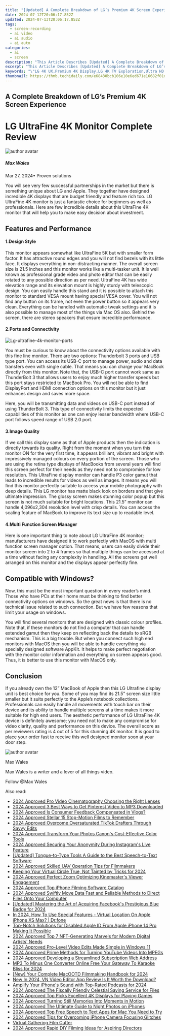 ```yaml
---
title: "[Updated] A Complete Breakdown of LG’s Premium 4K Screen Experience"
date: 2024-07-12T20:06:17.852Z
updated: 2024-07-13T20:06:17.852Z
tags: 
  - screen-recording
  - ai video
  - ai audio
  - ai auto
categories: 
  - ai
  - screen
description: "This Article Describes [Updated] A Complete Breakdown of LG’s Premium 4K Screen Experience"
excerpt: "This Article Describes [Updated] A Complete Breakdown of LG’s Premium 4K Screen Experience"
keywords: "\"LG 4K UX,Premium 4K Display,LG 4K TV Exploration,Ultra HD LG Screens,High-Resolution LG Monitoring,LG 4K Screen Tech Review,Top 4K LG Displays\""
thumbnail: https://thmb.techidaily.com/e68430bcb106e10e6ed671e16682f01d022f0799c626556c343ddc595fa9cde5.jpg
---
```


## A Complete Breakdown of LG’s Premium 4K Screen Experience

# LG UltraFine 4K Monitor Complete Review

![author avatar](https://images.wondershare.com/filmora/article-images/max-wales-author.jpg)

##### Max Wales

 Mar 27, 2024• Proven solutions

 You will see very few successful partnerships in the market but there is something unique about LG and Apple. They together have designed incredible 4K displays that are budget friendly and feature rich too. LG UltraFine 4K monitor is just a fantastic choice for beginners as well as professionals. Here are few incredible details about this UltraFine 4K monitor that will help you to make easy decision about investment.

## Features and Performance

#### 1.Design Style

 This monitor appears somewhat like UltraFine 5K but with smaller form factor. It has attractive round edges and you will not find bezels with its little face. It displays everything in non-distracting manner. The overall screen size is 21.5 inches and this monitor works like a multi-tasker unit. It is well known as professional grade video and photo editor that can be easily rotated to any possible direction as per need. UltraFine 4K has wide elevation range and its elevation mount is highly sturdy with telescopic design. You can easily handle this stand and it is possible to attach this monitor to standard VESA mount having special VESA cover. You will not find any button on its frame, not even the power button so it appears very clean. Everything can be handled with automatic tweak settings and it is also possible to manage most of the things via Mac OS also. Behind the screen, there are stereo speakers that ensure incredible performance.

#### 2.Ports and Connectivity

![Lg-ultrafine-4k-monitor-ports](https://images.wondershare.com/filmora/article-images/lg-ultrafine-4k-monitor-ports.jpg)

 You must be curious to know about the connectivity options available with this fine line monitor. There are two options: Thunderbolt 3 ports and USB type port. You can access its USB-C port to manage power, audio and data transfers even with single cable. That means you can charge your MacBook directly from this monitor. Note that, the USB-C port cannot work same as ThunderBolt 3 that allows users to enjoy much higher transfer speeds but this port stays restricted to MacBook Pro. You will not be able to find DisplayPort and HDMI connection options on this monitor but it just enhances design and saves more space.

 Here, you will be transmitting data and videos on USB-C port instead of using ThunderBolt 3\. This type of connectivity limits the expected capabilities of this monitor as one can enjoy lesser bandwidth where USB-C port follows speed range of USB 2.0 port.

#### 3.Image Quality

 If we call this display same as that of Apple products then the indication is directly towards its quality. Right from the moment when you turn this monitor ON for the very first time, it appears brilliant, vibrant and bright with impressively managed colours on every portion of the screen. Those who are using the retina type displays of MacBooks from several years will find this screen perfect for their needs as they need not to compromise for low resolution. This UltraFine display monitor can handle P3 color gamut that leads to incredible results for videos as well as images. It means you will find this monitor perfectly suitable to access your mobile photography with deep details. This LG monitor has matte black look on borders and that give ultimate impression. The glossy screen makes stunning color popup but this screen is not much suitable for bright locations. This 21.5” monitor can handle 4,096x2,304 resolution level with crisp details. You can access the scaling feature of MacBook to improve its text size up to readable level.

#### 4.Multi Function Screen Manager

 Here is one important thing to note about LG UltraFine 4K monitor; manufacturers have designed it to work perfectly with MacOS with multi function screen manager option. That means, users can easily divide their monitor screen into 2 to 4 frames so that multiple things can be accessed at a time without facing any complexity in handling. All the screens get well arranged on this monitor and the displays appear perfectly fine.

## Compatible with Windows?

 Now, this must be the most important question in every reader’s mind. Those who have PCs at their home must be thinking to find better connectivity options on windows. So the great news is that there is no technical issue related to such connection. But we have few reasons that limit your usage on windows.

 You will find several monitors that are designed with classic colour profiles. Note that, if these monitors do not find a computer that can handle extended gamut then they keep on reflecting back the details to sRGB mechanism. This is a big trouble. But when you connect such high end monitors with MacOS then you will be able to handle everything via specially designed software AppKit. It helps to make perfect negotiation with the monitor color information and everything on screen appears good. Thus, it is better to use this monitor with MacOS only.

## Conclusion

 If you already own the 12” MacBook of Apple then this LG Ultrafine display unit is best choice for you. Some of you may find its 21.5” screen size little smaller but it suits perfectly to the Apple’s notebook collections. Professionals can easily handle all movements with touch bar on their device and its ability to handle multiple screens at a time makes it more suitable for high end users. The aesthetic performance of LG UltraFine 4K device is definitely awesome; you need not to make any compromise for video clarity, quality and performance on this device. The overall score as per reviewers rating is 4 out of 5 for this stunning 4K monitor. It is good to place your order fast to receive this well designed monitor soon at your door step.

![author avatar](https://images.wondershare.com/filmora/article-images/max-wales-author.jpg)

Max Wales

Max Wales is a writer and a lover of all things video.

Follow @Max Wales


<ins class="adsbygoogle"
     style="display:block"
     data-ad-format="autorelaxed"
     data-ad-client="ca-pub-7571918770474297"
     data-ad-slot="1223367746"></ins>



<ins class="adsbygoogle"
     style="display:block"
     data-ad-client="ca-pub-7571918770474297"
     data-ad-slot="8358498916"
     data-ad-format="auto"
     data-full-width-responsive="true"></ins>




<span class="atpl-alsoreadstyle">Also read:</span>
<div><ul>
<li><a href="https://fox-access.techidaily.com/2024-approved-pro-video-cinematography-choosing-the-right-lenses/"><u>2024 Approved  Pro Video Cinematography  Choosing the Right Lenses</u></a></li>
<li><a href="https://fox-access.techidaily.com/2024-approved-3-best-ways-to-get-pinterest-video-to-mp3-downloaded/"><u>2024 Approved  3 Best Ways to Get Pinterest Video to MP3 Downloaded</u></a></li>
<li><a href="https://fox-access.techidaily.com/2024-approved-is-consumer-feedback-compensated-in-vlogs/"><u>2024 Approved  Is Consumer Feedback Compensated in Vlogs?</u></a></li>
<li><a href="https://fox-access.techidaily.com/2024-approved-stellar-15-stop-motion-films-to-remember/"><u>2024 Approved  Stellar 15 Stop-Motion Films to Remember</u></a></li>
<li><a href="https://fox-access.techidaily.com/2024-approved-overcome-oversaturated-tiktok-drafters-through-savvy-edits/"><u>2024 Approved  Overcome Oversaturated TikTok Drafters Through Savvy Edits</u></a></li>
<li><a href="https://fox-access.techidaily.com/2024-approved-transform-your-photos-canons-cost-effective-color-tools/"><u>2024 Approved  Transform Your Photos  Canon's Cost-Effective Color Tools</u></a></li>
<li><a href="https://fox-access.techidaily.com/2024-approved-securing-your-anonymity-during-instagrams-live-feature/"><u>2024 Approved  Securing Your Anonymity During Instagram's Live Feature</u></a></li>
<li><a href="https://some-approaches.techidaily.com/updated-tongue-to-type-tools-a-guide-to-the-best-speech-to-text-software/"><u>[Updated] Tongue-to-Type Tools  A Guide to the Best Speech-to-Text Software</u></a></li>
<li><a href="https://fox-access.techidaily.com/2024-approved-skilled-uav-operation-tips-for-filmmakers/"><u>2024 Approved  Skilled UAV Operation Tips for Filmmakers</u></a></li>
<li><a href="https://instagram-video-recordings.techidaily.com/keeping-your-virtual-circle-true-not-tainted-by-tricks-for-2024/"><u>Keeping Your Virtual Circle True, Not Tainted by Tricks for 2024</u></a></li>
<li><a href="https://fox-access.techidaily.com/2024-approved-perfect-zoom-optimizing-kinemasters-viewer-engagement/"><u>2024 Approved  Perfect Zoom  Optimizing Kinemaster's Viewer Engagement</u></a></li>
<li><a href="https://fox-access.techidaily.com/2024-approved-top-iphone-filming-software-catalog/"><u>2024 Approved  Top iPhone Filming Software Catalog</u></a></li>
<li><a href="https://fox-access.techidaily.com/2024-approved-swiftly-move-data-fast-and-reliable-methods-to-direct-files-onto-your-computer/"><u>2024 Approved  Swiftly Move Data  Fast and Reliable Methods to Direct Files Onto Your Computer</u></a></li>
<li><a href="https://facebook-videos.techidaily.com/updated-mastering-the-art-of-acquiring-facebooks-prestigious-blue-badge-for-2024/"><u>[Updated] Mastering the Art of Acquiring Facebook's Prestigious Blue Badge for 2024</u></a></li>
<li><a href="https://phone-solutions.techidaily.com/in-2024-how-to-use-special-features-virtual-location-on-apple-iphone-xs-max-drfone-by-drfone-virtual-ios/"><u>In 2024, How To Use Special Features - Virtual Location On Apple iPhone XS Max? | Dr.fone</u></a></li>
<li><a href="https://apple-account.techidaily.com/top-notch-solutions-for-disabled-apple-id-from-apple-iphone-14-pro-making-it-possible-by-drfone-ios/"><u>Top-Notch Solutions for Disabled Apple ID From Apple iPhone 14 Pro Making It Possible</u></a></li>
<li><a href="https://fox-access.techidaily.com/2024-approved-top-7-nft-generating-marvels-for-modern-digital-artists-needs/"><u>2024 Approved  Top 7 NFT-Generating Marvels for Modern Digital Artists' Needs</u></a></li>
<li><a href="https://fox-access.techidaily.com/2024-approved-pro-level-video-edits-made-simple-in-windows-11/"><u>2024 Approved  Pro-Level Video Edits Made Simple in Windows 11</u></a></li>
<li><a href="https://fox-access.techidaily.com/2024-approved-prime-methods-for-turning-youtube-videos-into-mpegs/"><u>2024 Approved  Prime Methods for Turning YouTube Videos Into MPEGs</u></a></li>
<li><a href="https://youtube-clips.techidaily.com/2024-approved-developing-a-streamlined-subscription-web-address/"><u>2024 Approved  Developing a Streamlined Subscription Web Address</u></a></li>
<li><a href="https://sound-tweaking.techidaily.com/mp3-to-minus-one-converter-online-free-your-gateway-to-karaoke-bliss-for-2024/"><u>MP3 To Minus One Converter Online Free Your Gateway To Karaoke Bliss for 2024</u></a></li>
<li><a href="https://tiktok-videos.techidaily.com/new-your-complete-macootd-filmmaking-handbook-for-2024/"><u>[New] Your Complete MacOOTD Filmmaking Handbook for 2024</u></a></li>
<li><a href="https://video-creation-software.techidaily.com/new-in-2024-vn-video-editor-app-review-is-it-worth-the-download/"><u>New In 2024, VN Video Editor App Review Is It Worth the Download?</u></a></li>
<li><a href="https://fox-access.techidaily.com/amplify-your-iphones-sound-with-top-rated-podcasts-for-2024/"><u>Amplify Your iPhone's Sound with Top-Rated Podcasts for 2024</u></a></li>
<li><a href="https://fox-access.techidaily.com/2024-approved-the-fiscally-friendly-celestial-saving-service-for-files/"><u>2024 Approved  The Fiscally Friendly Celestial Saving Service for Files</u></a></li>
<li><a href="https://fox-access.techidaily.com/2024-approved-top-picks-excellent-4k-displays-for-playing-games/"><u>2024 Approved  Top Picks  Excellent 4K Displays for Playing Games</u></a></li>
<li><a href="https://fox-access.techidaily.com/2024-approved-turning-still-memories-into-moments-in-motion/"><u>2024 Approved  Turning Still Memories Into Moments in Motion</u></a></li>
<li><a href="https://fox-access.techidaily.com/2024-approved-the-ultimate-guide-to-night-photos-on-iphones/"><u>2024 Approved  The Ultimate Guide to Night Photos on iPhones</u></a></li>
<li><a href="https://fox-access.techidaily.com/2024-approved-top-free-speech-to-text-apps-for-mac-you-need-to-try/"><u>2024 Approved  Top Free Speech to Text Apps for Mac You Need to Try</u></a></li>
<li><a href="https://fox-access.techidaily.com/2024-approved-tips-for-overcoming-iphone-camera-focusing-glitches/"><u>2024 Approved  Tips for Overcoming iPhone Camera Focusing Glitches</u></a></li>
<li><a href="https://facebook-clips.techidaily.com/virtual-gathering-film-cutter/"><u>Virtual Gathering Film Cutter</u></a></li>
<li><a href="https://fox-access.techidaily.com/2024-approved-rapid-diy-filming-ideas-for-aspiring-directors/"><u>2024 Approved  Rapid DIY Filming Ideas for Aspiring Directors</u></a></li>
</ul></div>
